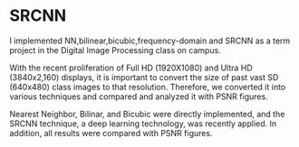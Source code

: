# SRCNN

I implemented NN,bilinear,bicubic,frequency-domain and SRCNN as a term project in the Digital Image Processing class on campus. 



With the recent proliferation of Full HD (1920X1080) and Ultra HD (3840x2,160) displays, it is important to convert the size of past vast SD (640x480) 
class images to that resolution. Therefore, we converted it into various techniques and compared and analyzed it with PSNR figures.

 Nearest Neighbor, Bilinar, and Bicubic were directly implemented, and the SRCNN technique, a deep learning technology, was recently applied. In addition, all results were compared with PSNR figures.

